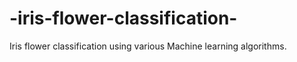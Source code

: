 # -iris-flower-classification-

Iris flower classification using various Machine learning algorithms.
